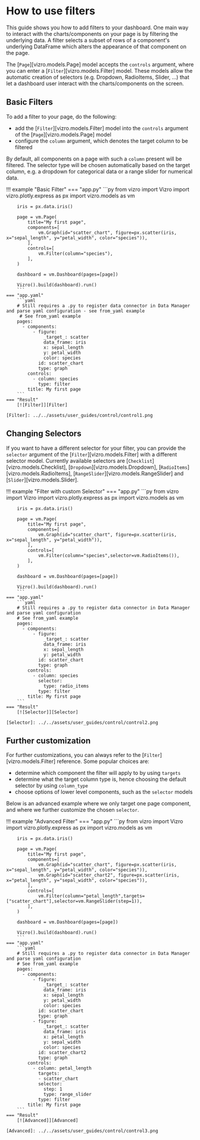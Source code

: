 # How to use filters

This guide shows you how to add filters to your dashboard. One main way to interact with the charts/components on your page is by filtering the underlying data. A filter selects a subset of rows of a component's underlying DataFrame which alters the appearance of that component on the page.

The [`Page`][vizro.models.Page] model accepts the `controls` argument, where you can enter a [`Filter`][vizro.models.Filter] model. These models allow the automatic creation of selectors (e.g. Dropdown, RadioItems, Slider, ...) that let a dashboard user interact with the charts/components on the screen.


## Basic Filters

To add a filter to your page, do the following:

- add the [`Filter`][vizro.models.Filter] model into the `controls` argument of the [`Page`][vizro.models.Page] model
- configure the `column` argument, which denotes the target column to be filtered

By default, all components on a page with such a `column` present will be filtered. The selector type will be chosen automatically based on the target column, e.g. a dropdown for categorical data or a range slider for numerical data.

!!! example "Basic Filter"
    === "app.py"
        ```py
        from vizro import Vizro
        import vizro.plotly.express as px
        import vizro.models as vm

        iris = px.data.iris()

        page = vm.Page(
            title="My first page",
            components=[
                vm.Graph(id="scatter_chart", figure=px.scatter(iris, x="sepal_length", y="petal_width", color="species")),
            ],
            controls=[
                vm.Filter(column="species"),
            ],
        )

        dashboard = vm.Dashboard(pages=[page])

        Vizro().build(dashboard).run()
        ```
    === "app.yaml"
        ```yaml
        # Still requires a .py to register data connector in Data Manager and parse yaml configuration - see from_yaml example
         # See from_yaml example
        pages:
          - components:
              - figure:
                  _target_: scatter
                  data_frame: iris
                  x: sepal_length
                  y: petal_width
                  color: species
                id: scatter_chart
                type: graph
            controls:
              - column: species
                type: filter
            title: My first page
        ```
    === "Result"
        [![Filter]][Filter]

    [Filter]: ../../assets/user_guides/control/control1.png

## Changing Selectors

If you want to have a different selector for your filter, you can provide the `selector` argument of the [`Filter`][vizro.models.Filter] with a different selector model.
Currently available selectors are [`Checklist`][vizro.models.Checklist], [`Dropdown`][vizro.models.Dropdown], [`RadioItems`][vizro.models.RadioItems], [`RangeSlider`][vizro.models.RangeSlider] and [`Slider`][vizro.models.Slider].

!!! example "Filter with custom Selector"
    === "app.py"
        ```py
        from vizro import Vizro
        import vizro.plotly.express as px
        import vizro.models as vm

        iris = px.data.iris()

        page = vm.Page(
            title="My first page",
            components=[
                vm.Graph(id="scatter_chart", figure=px.scatter(iris, x="sepal_length", y="petal_width")),
            ],
            controls=[
                vm.Filter(column="species",selector=vm.RadioItems()),
            ],
        )

        dashboard = vm.Dashboard(pages=[page])

        Vizro().build(dashboard).run()
        ```
    === "app.yaml"
        ```yaml
        # Still requires a .py to register data connector in Data Manager and parse yaml configuration
        # See from_yaml example
        pages:
          - components:
              - figure:
                  _target_: scatter
                  data_frame: iris
                  x: sepal_length
                  y: petal_width
                id: scatter_chart
                type: graph
            controls:
              - column: species
                selector:
                  type: radio_items
                type: filter
            title: My first page
        ```
    === "Result"
        [![Selector]][Selector]

    [Selector]: ../../assets/user_guides/control/control2.png

## Further customization

For further customizations, you can always refer to the [`Filter`][vizro.models.Filter] reference. Some popular choices are:

- determine which component the filter will apply to by using `targets`
- determine what the target column type is, hence choosing the default selector by using `column_type`
- choose options of lower level components, such as the `selector` models

Below is an advanced example where we only target one page component, and where we further customize the chosen `selector`.

!!! example "Advanced Filter"
    === "app.py"
        ```py
        from vizro import Vizro
        import vizro.plotly.express as px
        import vizro.models as vm

        iris = px.data.iris()

        page = vm.Page(
            title="My first page",
            components=[
                vm.Graph(id="scatter_chart", figure=px.scatter(iris, x="sepal_length", y="petal_width", color="species")),
                vm.Graph(id="scatter_chart2", figure=px.scatter(iris, x="petal_length", y="sepal_width", color="species")),
            ],
            controls=[
                vm.Filter(column="petal_length",targets=["scatter_chart"],selector=vm.RangeSlider(step=1)),
            ],
        )

        dashboard = vm.Dashboard(pages=[page])

        Vizro().build(dashboard).run()
        ```
    === "app.yaml"
        ```yaml
        # Still requires a .py to register data connector in Data Manager and parse yaml configuration
        # See from_yaml example
        pages:
          - components:
              - figure:
                  _target_: scatter
                  data_frame: iris
                  x: sepal_length
                  y: petal_width
                  color: species
                id: scatter_chart
                type: graph
              - figure:
                  _target_: scatter
                  data_frame: iris
                  x: petal_length
                  y: sepal_width
                  color: species
                id: scatter_chart2
                type: graph
            controls:
              - column: petal_length
                targets:
                - scatter_chart
                selector:
                  step: 1
                  type: range_slider
                type: filter
            title: My first page
        ```
    === "Result"
        [![Advanced]][Advanced]

    [Advanced]: ../../assets/user_guides/control/control3.png
